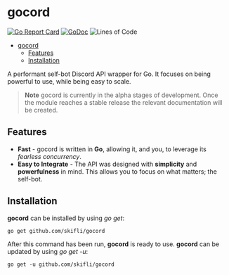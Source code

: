 # gocord

[![Go Report Card](https://goreportcard.com/badge/github.com/skifli/gocord)](https://goreportcard.com/report/github.com/skifli/gocord)
[![GoDoc](https://godoc.org/github.com/skifli/gocord?status.svg)](https://godoc.org/github.com/skifli/gocord)
![Lines of Code](https://img.shields.io/github/languages/code-size/skifli/gocord)

- [gocord](#gocord)
  - [Features](#features)
  - [Installation](#installation)

A performant self-bot Discord API wrapper for Go. It focuses on being powerful to use, while being easy to scale.

> **Note** gocord is currently in the alpha stages of development. Once the module reaches a stable release the relevant documentation will be created.

## Features

* **Fast** - gocord is written in **Go**, allowing it, and you, to leverage its *fearless concurrency*.
* **Easy to Integrate** - The API was designed with **simplicity** and **powerfulness** in mind. This allows you to focus on what matters; the self-bot.

## Installation

**gocord** can be installed by using *go get*:

```
go get github.com/skifli/gocord
```

After this command has been run, **gocord** is ready to use. **gocord** can be updated by using *go get -u*:

```
go get -u github.com/skifli/gocord
```